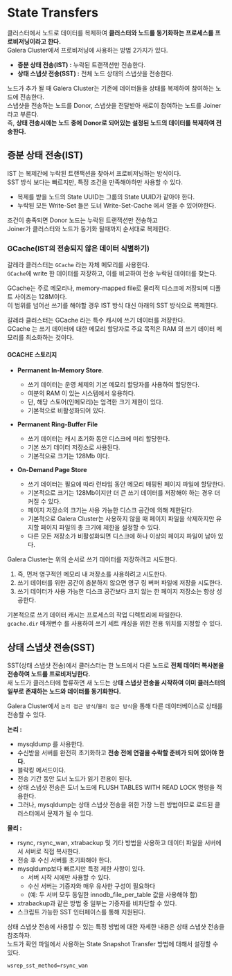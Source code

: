 # State Transfers
       
클러스터에서 노드로 데이터를 복제하여 **클러스터와 노드를 동기화하는 프로세스를 프로비저닝이라고 한다.**            
Galera Cluster에서 프로비저닝에 사용하는 방법 2가지가 있다.         
* **증분 상태 전송(IST) :** 누락된 트랜잭션만 전송한다.          
* **상태 스냅샷 전송(SST) :** 전체 노드 상태의 스냅샷을 전송한다.       
 
노드가 추가 될 때  Galera Cluster는 기존에 데이터들을 상태를 복제하여 참여하는 노드에 전송한다.   
스냅샷을 전송하는 노드를 Donor, 스냅샷을 전달받아 새로이 참여하는 노드를 Joiner라고 부른다.   
즉, **상태 전송시에는 노드 중에 Donor로 되어있는 설정된 노드의 데이터를 복제하여 전송한다.**  

## 증분 상태 전송(IST)
  
IST 는 복제간에 누락된 트랜잭션을 찾아서 프로비저닝하는 방식이다.      
SST 방식 보다는 빠르지만, 특정 조건을 만족해야하만 사용할 수 있다.      
     
* 복제를 받을 노드의 State UUID는 그룹의 State UUID가 같아야 한다.   
* 누락된 모든 Write-Set 들은 도너 Write-Set-Cache 에서 얻을 수 있어야한다.    
       
조건이 충족되면 Donor 노드는 누락된 트랜잭션만 전송하고       
Joiner가 클러스터와 노드가 동기화 될때까지 순서대로 복제한다.         

### GCache(IST의 전송되지 않은 데이터 식별하기)   
갈레라 클러스터는 `GCache` 라는 자체 메모리를 사용한다.            
`GCache`에 write 한 데이터를 저장하고, 이를 비교하여 전송 누락된 데이터를 찾는다.       
  
GCache는 주로 메모리나, memory-mapped file로 물리적 디스크에 저장되며 디폴트 사이즈는 128M이다.   
이 범위를 넘어선 쓰기를 해야할 경우 IST 방식 대신 아래의 SST 방식으로 복제힌다.     
   
갈레라 클러스터는 GCache 라는 특수 캐시에 쓰기 데이터를 저장한다.            
GCache 는 쓰기 데이터에 대한 메모리 할당자로 주요 목적은 RAM 의 쓰기 데이터 메모리를 최소화하는 것이다.         

#### GCACHE 스토리지

* **Permanent In-Memory Store**.    
    * 쓰기 데이터는 운영 체제의 기본 메모리 할당자를 사용하여 할당한다.   
    * 여분의 RAM 이 있는 시스템에서 유용하다.    
    * 단, 해당 스토어(인메모리)는 엄격한 크기 제한이 있다.
    * 기본적으로 비활성화되어 있다.
      
* **Permanent Ring-Buffer File**    
    * 쓰기 데이터는 캐시 초기화 동안 디스크에 미리 할당한다.    
    * 기본 쓰기 데이터 저장소로 사용된다.  
    * 기본적으로 크기는 128Mb 이다. 
    
* **On-Demand Page Store**     
    * 쓰기 데이터는 필요에 따라 런타임 동안 메모리 매핑된 페이지 파일에 할당한다.    
    * 기본적으로 크기는 128Mb이지만 더 큰 쓰기 데이터를 저장해야 하는 경우 더 커질 수 있다. 
    * 페이지 저장소의 크기는 사용 가능한 디스크 공간에 의해 제한된다. 
    * 기본적으로 Galera Cluster는 사용하지 않을 때 
      페이지 파일을 삭제하지만 유지할 페이지 파일의 총 크기에 제한을 설정할 수 있다.
    * 다른 모든 저장소가 비활성화되면 디스크에 하나 이상의 페이지 파일이 남아 있다.
  
Galera Cluster는 위의 순서로 쓰기 데이터를 저장하려고 시도한다.       
1. 즉, 먼저 영구적인 메모리 내 저장소를 사용하려고 시도한다.       
2. 쓰기 데이터를 위한 공간이 충분하지 않으면 영구 링 버퍼 파일에 저장을 시도한다.      
3. 쓰기 데이터가 사용 가능한 디스크 공간보다 크지 않는 한 페이지 저장소는 항상 성공한다.  
        
기본적으로 쓰기 데이터 캐시는 프로세스의 작업 디렉토리에 파일한다.       
`gcache.dir` 매개변수 를 사용하여 쓰기 세트 캐싱을 위한 전용 위치를 지정할 수 있다.    

## 상태 스냅샷 전송(SST)
   
SST(상태 스냅샷 전송)에서 클러스터는 한 노드에서 다른 노드로 **전체 데이터 복사본을 전송하여 노드를 프로비저닝한다.**             
새 노드가 클러스터에 합류하면 새 노드는 상**태 스냅샷 전송을 시작하여 이미 클러스터의 일부로 존재하는 노드와 데이터를 동기화한다.**        
  
Galera Cluster에서 `논리 접근 방식`/`물리 접근 방식`을 통해 다른 데이터베이스로 상태를 전송할 수 있다.    
          
**논리 :**             
* mysqldump 를 사용한다.     
* 수신받을 서버를 완전히 초기화하고 **전송 전에 연결을 수락할 준비가 되어 있어야 한다.**          
* 블락킹 메서드이다.    
* 전송 기간 동안 도너 노드가 읽기 전용이 된다.      
* 상태 스냅샷 전송은 도너 노드에 FLUSH TABLES WITH READ LOCK 명령을 적용한다.   
* 그러나, mysqldump는 상태 스냅샷 전송을 위한 가장 느린 방법이므로 로드된 클러스터에서 문제가 될 수 있다.   

**물리 :**   
* rsync, rsync_wan, xtrabackup 및 기타 방법을 사용하고 데이터 파일을 서버에서 서버로 직접 복사한다.      
* 전송 후 수신 서버를 초기화해야 한다.       
* mysqldump보다 빠르지만 특정 제한 사항이 있다.    
    * 서버 시작 시에만 사용할 수 있다.   
    * 수신 서버는 기증자와 매우 유사한 구성이 필요하다   
    * (예: 두 서버 모두 동일한 innodb_file_per_table 값을 사용해야 함)    
* xtrabackup과 같은 방법 중 일부는 기증자를 비차단할 수 있다.    
* 스크립트 가능한 SST 인터페이스를 통해 지원된다.   

상태 스냅샷 전송에 사용할 수 있는 특정 방법에 대한 자세한 내용은 상태 스냅샷 전송을 참조하자.        
노드가 확인 파일에서 사용하는 State Snapshot Transfer 방법에 대해서 설정할 수 있다.        
    
```
wsrep_sst_method=rsync_wan
```
